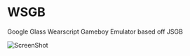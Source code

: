 WSGB
====

Google Glass Wearscript Gameboy Emulator based off JSGB

![ScreenShot](https://raw.github.com/jujum4n/WSGB/5100661d95da87551dfa18419ac12cf2a6119004/WSGB.png)
